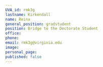 ```yaml
---
UVA_id: rmk3g
lastname: Kirkendall 
name: Reina
general_position: gradstudent
position: Bridge to the Doctorate Student
office: 
phone: 
email: rmk3g@virginia.edu
image:
personal_page: 
published: false
---
```

